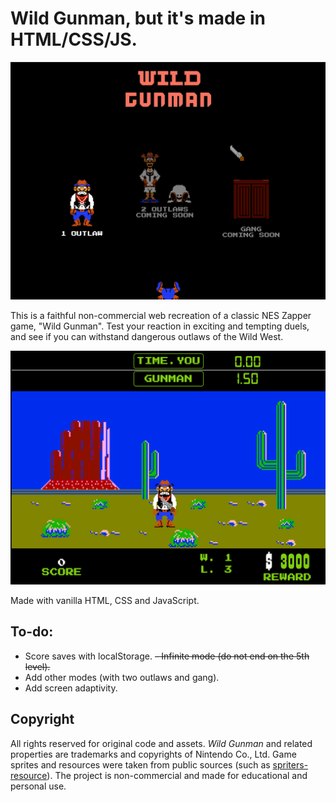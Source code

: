 # Wild Gunman, but it's made in HTML/CSS/JS.

![menu](screenshots/1.png)

This is a faithful non-commercial web recreation of a classic NES Zapper game, "Wild Gunman". Test your reaction in exciting and tempting duels, and see if you can withstand dangerous outlaws of the Wild West.

![game-a](screenshots/2.png)

Made with vanilla HTML, CSS and JavaScript.

## To-do:
- Score saves with localStorage.
~~- Infinite mode (do not end on the 5th level).~~
- Add other modes (with two outlaws and gang).
- Add screen adaptivity.

## Copyright
    
All rights reserved for original code and assets. *Wild Gunman* and related properties are trademarks and copyrights of Nintendo Co., Ltd. Game sprites and resources were taken from public sources (such as [spriters-resource](https://www.spriters-resource.com/nes/wild-gunman)). The project is non-commercial and made for educational and personal use.